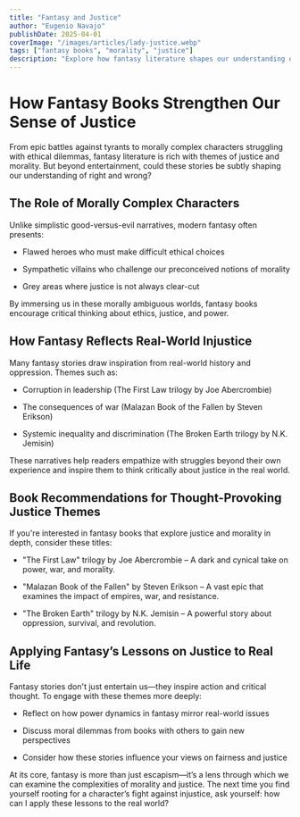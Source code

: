 ```yaml
---
title: "Fantasy and Justice"
author: "Eugenio Navajo"
publishDate: 2025-04-01
coverImage: "/images/articles/lady-justice.webp"
tags: ["fantasy books", "morality", "justice"]
description: "Explore how fantasy literature shapes our understanding of justice, morality, and the fight against oppression."
---
```

# How Fantasy Books Strengthen Our Sense of Justice

From epic battles against tyrants to morally complex characters struggling with ethical dilemmas, fantasy literature is rich with themes of justice and morality. But beyond entertainment, could these stories be subtly shaping our understanding of right and wrong?

## The Role of Morally Complex Characters

Unlike simplistic good-versus-evil narratives, modern fantasy often presents:

- Flawed heroes who must make difficult ethical choices

- Sympathetic villains who challenge our preconceived notions of morality

- Grey areas where justice is not always clear-cut

By immersing us in these morally ambiguous worlds, fantasy books encourage critical thinking about ethics, justice, and power.

## How Fantasy Reflects Real-World Injustice

Many fantasy stories draw inspiration from real-world history and oppression. Themes such as:

- Corruption in leadership (The First Law trilogy by Joe Abercrombie)

- The consequences of war (Malazan Book of the Fallen by Steven Erikson)

- Systemic inequality and discrimination (The Broken Earth trilogy by N.K. Jemisin)

These narratives help readers empathize with struggles beyond their own experience and inspire them to think critically about justice in the real world.

## Book Recommendations for Thought-Provoking Justice Themes

If you're interested in fantasy books that explore justice and morality in depth, consider these titles:

- "The First Law" trilogy by Joe Abercrombie – A dark and cynical take on power, war, and morality.

- "Malazan Book of the Fallen" by Steven Erikson – A vast epic that examines the impact of empires, war, and resistance.

- "The Broken Earth" trilogy by N.K. Jemisin – A powerful story about oppression, survival, and revolution.

## Applying Fantasy’s Lessons on Justice to Real Life

Fantasy stories don't just entertain us—they inspire action and critical thought. To engage with these themes more deeply:

- Reflect on how power dynamics in fantasy mirror real-world issues

- Discuss moral dilemmas from books with others to gain new perspectives

- Consider how these stories influence your views on fairness and justice

At its core, fantasy is more than just escapism—it’s a lens through which we can examine the complexities of morality and justice. The next time you find yourself rooting for a character’s fight against injustice, ask yourself: how can I apply these lessons to the real world?
